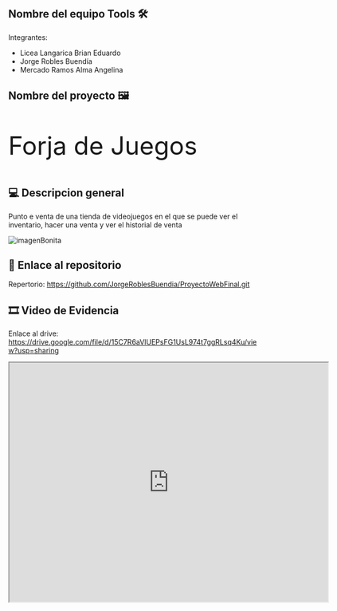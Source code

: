 ## Nombre del equipo Tools 🛠️
Integrantes:
- Licea Langarica Brian Eduardo
- Jorge Robles Buendía
- Mercado Ramos Alma Angelina

## Nombre del proyecto 🖼️
<p style="Font-size:50px;">Forja de Juegos</p>


## 💻 Descripcion general
Punto e venta de una tienda de videojuegos en el que se puede ver el inventario,
hacer una venta y ver el historial de venta


<img src="https://cdn.hobbyconsolas.com/sites/navi.axelspringer.es/public/media/image/2017/08/que-2017-sigue-siendo-mejor-ano-videojuegos.jpg?tf=1920x" alt="imagenBonita" />


##  🔗 Enlace al repositorio
Repertorio:
https://github.com/JorgeRoblesBuendia/ProyectoWebFinal.git

## 🎞️ Video de Evidencia
Enlace al drive:
https://drive.google.com/file/d/15C7R6aVlUEPsFG1UsL974t7ggRLsq4Ku/view?usp=sharing
<iframe src="https://drive.google.com/file/d/15C7R6aVlUEPsFG1UsL974t7ggRLsq4Ku/preview" width="640" height="480" allow="autoplay"></iframe>